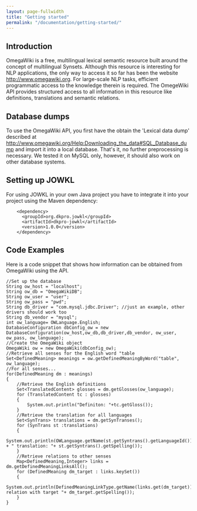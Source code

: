 ```yaml
---
layout: page-fullwidth
title: "Getting started"
permalink: "/documentation/getting-started/"
---
```


Introduction
------------

OmegaWiki is a free, multilingual lexical semantic resource built around the concept of multilingual Synsets. Although this resource is interesting for NLP applications, the only way to access it so far has been the website <http://www.omegawiki.org>. For large-scale NLP tasks, efficient programmatic access to the knowledge therein is required. The OmegeWiki API provides structured access to all information in this resource like definitions, translations and semantic relations.

Database dumps
--------------

To use the OmegaWiki API, you first have the obtain the 'Lexical data dump' described at <http://www.omegawiki.org/Help:Downloading_the_data#SQL_Database_dump> and import it into a local database. That's it, no further preprocessing is necessary. We tested it on MySQL only, however, it should also work on other database systems.

Setting up JOWKL
----------------

For using JOWKL in your own Java project you have to integrate it into your project using the Maven dependency:

		<dependency>
		  <groupId>org.dkpro.jowkl</groupId>
		  <artifactId>dkpro-jowkl</artifactId>
		  <version>1.0.0</version>
		</dependency>


Code Examples
-------------

Here is a code snippet that shows how information can be obtained from OmegaWiki using the API.

	//Set up the database
	String ow_host = "localhost";
	String ow_db = "OmegaWikiDB";
	String ow_user = "user";
	String ow_pass = "pwd";
	String db_driver = "com.mysql.jdbc.Driver"; //just an example, other drivers should work too
	String db_vendor = "mysql";
	int ow_language= OWLanguage.English;
	DatabaseConfiguration dbConfig_ow = new DatabaseConfiguration(ow_host,ow_db,db_driver,db_vendor, ow_user, ow_pass, ow_language);
	//Create the OmegaWiki object
	OmegaWiki ow = new OmegaWiki(dbConfig_ow);
	//Retrieve all senses for the English word "table
	Set<DefinedMeaning> meanings = ow.getDefinedMeaningByWord("table", ow_language);
	//For all senses...
	for(DefinedMeaning dm : meanings)
	{
		//Retrieve the English definitions
		Set<TranslatedContent> glosses = dm.getGlosses(ow_language);
		for (TranslatedContent tc : glosses)
		{
			System.out.println("Definiton: "+tc.getGloss());
		}
		//Retrieve the translation for all languages
		Set<SynTrans> translations = dm.getSynTranses();
		for (SynTrans st :translations)
		{
			System.out.println(OWLanguage.getName(st.getSyntrans().getLanguageId()) + " translation: "+ st.getSyntrans().getSpelling());
		}
		//Retrieve relations to other senses
		Map<DefinedMeaning,Integer> links = dm.getDefinedMeaningLinksAll();
		for (DefinedMeaning dm_target : links.keySet())
		{
			System.out.println(DefinedMeaningLinkType.getName(links.get(dm_target))+" relation with target "+ dm_target.getSpelling());
		}
	}
